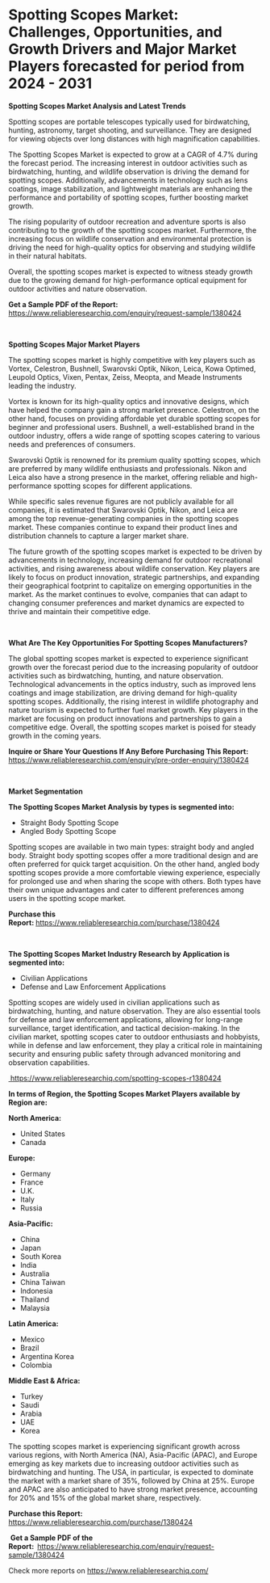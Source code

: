 <p><h1>Spotting Scopes Market: Challenges, Opportunities, and Growth Drivers and Major Market Players forecasted for period from 2024 - 2031</h1></p><p><strong>Spotting Scopes Market Analysis and Latest Trends</strong></p>
<p><p>Spotting scopes are portable telescopes typically used for birdwatching, hunting, astronomy, target shooting, and surveillance. They are designed for viewing objects over long distances with high magnification capabilities.</p><p>The Spotting Scopes Market is expected to grow at a CAGR of 4.7% during the forecast period. The increasing interest in outdoor activities such as birdwatching, hunting, and wildlife observation is driving the demand for spotting scopes. Additionally, advancements in technology such as lens coatings, image stabilization, and lightweight materials are enhancing the performance and portability of spotting scopes, further boosting market growth.</p><p>The rising popularity of outdoor recreation and adventure sports is also contributing to the growth of the spotting scopes market. Furthermore, the increasing focus on wildlife conservation and environmental protection is driving the need for high-quality optics for observing and studying wildlife in their natural habitats.</p><p>Overall, the spotting scopes market is expected to witness steady growth due to the growing demand for high-performance optical equipment for outdoor activities and nature observation.</p></p>
<p><strong>Get a Sample PDF of the Report:&nbsp;</strong> <a href="https://www.reliableresearchiq.com/enquiry/request-sample/1380424">https://www.reliableresearchiq.com/enquiry/request-sample/1380424</a></p>
<p>&nbsp;</p>
<p><strong>Spotting Scopes Major Market Players</strong></p>
<p><p>The spotting scopes market is highly competitive with key players such as Vortex, Celestron, Bushnell, Swarovski Optik, Nikon, Leica, Kowa Optimed, Leupold Optics, Vixen, Pentax, Zeiss, Meopta, and Meade Instruments leading the industry. </p><p>Vortex is known for its high-quality optics and innovative designs, which have helped the company gain a strong market presence. Celestron, on the other hand, focuses on providing affordable yet durable spotting scopes for beginner and professional users. Bushnell, a well-established brand in the outdoor industry, offers a wide range of spotting scopes catering to various needs and preferences of consumers.</p><p>Swarovski Optik is renowned for its premium quality spotting scopes, which are preferred by many wildlife enthusiasts and professionals. Nikon and Leica also have a strong presence in the market, offering reliable and high-performance spotting scopes for different applications.</p><p>While specific sales revenue figures are not publicly available for all companies, it is estimated that Swarovski Optik, Nikon, and Leica are among the top revenue-generating companies in the spotting scopes market. These companies continue to expand their product lines and distribution channels to capture a larger market share.</p><p>The future growth of the spotting scopes market is expected to be driven by advancements in technology, increasing demand for outdoor recreational activities, and rising awareness about wildlife conservation. Key players are likely to focus on product innovation, strategic partnerships, and expanding their geographical footprint to capitalize on emerging opportunities in the market. As the market continues to evolve, companies that can adapt to changing consumer preferences and market dynamics are expected to thrive and maintain their competitive edge.</p></p>
<p>&nbsp;</p>
<p><strong>What Are The Key Opportunities For Spotting Scopes Manufacturers?</strong></p>
<p><p>The global spotting scopes market is expected to experience significant growth over the forecast period due to the increasing popularity of outdoor activities such as birdwatching, hunting, and nature observation. Technological advancements in the optics industry, such as improved lens coatings and image stabilization, are driving demand for high-quality spotting scopes. Additionally, the rising interest in wildlife photography and nature tourism is expected to further fuel market growth. Key players in the market are focusing on product innovations and partnerships to gain a competitive edge. Overall, the spotting scopes market is poised for steady growth in the coming years.</p></p>
<p><strong>Inquire or Share Your Questions If Any Before Purchasing This Report:</strong> <a href="https://www.reliableresearchiq.com/enquiry/pre-order-enquiry/1380424">https://www.reliableresearchiq.com/enquiry/pre-order-enquiry/1380424</a></p>
<p>&nbsp;</p>
<p><strong>Market Segmentation</strong></p>
<p><strong>The Spotting Scopes Market Analysis by types is segmented into:</strong></p>
<p><ul><li>Straight Body Spotting Scope</li><li>Angled Body Spotting Scope</li></ul></p>
<p><p>Spotting scopes are available in two main types: straight body and angled body. Straight body spotting scopes offer a more traditional design and are often preferred for quick target acquisition. On the other hand, angled body spotting scopes provide a more comfortable viewing experience, especially for prolonged use and when sharing the scope with others. Both types have their own unique advantages and cater to different preferences among users in the spotting scope market.</p></p>
<p><strong>Purchase this Report:&nbsp;</strong><a href="https://www.reliableresearchiq.com/purchase/1380424">https://www.reliableresearchiq.com/purchase/1380424</a></p>
<p>&nbsp;</p>
<p><strong>The Spotting Scopes Market Industry Research by Application is segmented into:</strong></p>
<p><ul><li>Civilian Applications</li><li>Defense and Law Enforcement Applications</li></ul></p>
<p><p>Spotting scopes are widely used in civilian applications such as birdwatching, hunting, and nature observation. They are also essential tools for defense and law enforcement applications, allowing for long-range surveillance, target identification, and tactical decision-making. In the civilian market, spotting scopes cater to outdoor enthusiasts and hobbyists, while in defense and law enforcement, they play a critical role in maintaining security and ensuring public safety through advanced monitoring and observation capabilities.</p></p>
<p><a href="https://www.reliableresearchiq.com/spotting-scopes-r1380424">&nbsp;https://www.reliableresearchiq.com/spotting-scopes-r1380424</a></p>
<p><strong>In terms of Region, the Spotting Scopes Market Players available by Region are:</strong></p>
<p>
    <p> <strong> North America: </strong>
        <ul>
            <li>United States</li>
            <li>Canada</li>
        </ul>
        </p> 
    <p> <strong> Europe: </strong>
        <ul>
            <li>Germany</li>
            <li>France</li>
            <li>U.K.</li>
            <li>Italy</li>
            <li>Russia</li>
        </ul>
        </p> 
    <p> <strong> Asia-Pacific: </strong>
        <ul>
            <li>China</li>
            <li>Japan</li>
            <li>South Korea</li>
            <li>India</li>
            <li>Australia</li>
            <li>China Taiwan</li>
            <li>Indonesia</li>
            <li>Thailand</li>
            <li>Malaysia</li>
        </ul>
        </p> 
    <p> <strong> Latin America: </strong>
        <ul>
            <li>Mexico</li>
            <li>Brazil</li>
            <li>Argentina Korea</li>
            <li>Colombia</li>
        </ul>
        </p> 
    <p> <strong> Middle East & Africa: </strong>
        <ul>
            <li>Turkey</li>
            <li>Saudi</li>
            <li>Arabia</li>
            <li>UAE</li>
            <li>Korea</li>
        </ul>
    </p>
    </p>
<p><p>The spotting scopes market is experiencing significant growth across various regions, with North America (NA), Asia-Pacific (APAC), and Europe emerging as key markets due to increasing outdoor activities such as birdwatching and hunting. The USA, in particular, is expected to dominate the market with a market share of 35%, followed by China at 25%. Europe and APAC are also anticipated to have strong market presence, accounting for 20% and 15% of the global market share, respectively.</p></p>
<p><strong>Purchase this Report: </strong><a href="https://www.reliableresearchiq.com/purchase/1380424">https://www.reliableresearchiq.com/purchase/1380424</a></p>
<p>&nbsp;<strong>Get a Sample PDF of the Report:&nbsp;&nbsp;</strong><a href="https://www.reliableresearchiq.com/enquiry/request-sample/1380424">https://www.reliableresearchiq.com/enquiry/request-sample/1380424</a></p>
<p><strong></strong></p>
<p>Check more reports on <a href="https://www.reliableresearchiq.com/">https://www.reliableresearchiq.com/</a></p>